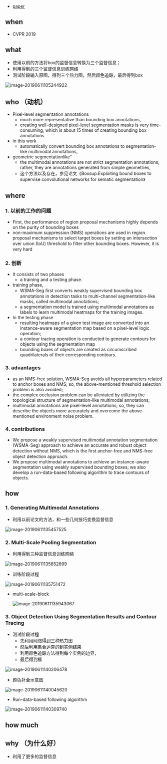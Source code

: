 * [paper](paper/14.404-19-Segmentation-is-All-You-Need.pdf)


## when

- CVPR 2019

## what

- 使用以前的方法将box的监督信息转换为三个监督信息；
- 利用得到的三个监督信息训练网络
- 测试阶段输入原图，得到三个热力图，然后颜色追踪，最后得到box

![image-20190611105244922](readme/14.404-训练阶段-测试阶段-示意图.png)

## who （动机）

- Pixel-level segmentation annotations
  - much more representative than bounding box annotations,
  - creating well-designed pixel-level segmentation masks is very time-consuming, which is about 15 times of creating bounding box annotations
- in this work
  - automatically convert bounding box annotations to segmentation-like multimodal annotations,
- geometric segmentationlike”
  - the multimodal annotations are not strict segmentation annotations; rather, they are annotations generated from simple geometries,
  - 这个方法以及存在，参见论文《Boxsup:Exploiting bound boxes to supervise convolutional networks for sematic segmentation》

## where

### 1. 以前的工作的问题

- First, the performance of region proposal mechanisms highly depends on the purity of bounding boxes
- non-maximum suppression (NMS) operations are used in region proposal mechanisms to select target boxes by setting an intersection over union (IoU) threshold to ﬁlter other bounding boxes. However, it is very hard

### 2. 创新

* It consists of two phases
  * a training and a testing phase.
* training phase,
  * WSMA-Seg ﬁrst converts weakly supervised bounding box annotations in detection tasks to multi-channel segmentation-like masks, called multimodal annotations;
  * a segmentation model is trained using multimodal annotations as labels to learn multimodal heatmaps for the training images.
* In the testing phase
  * resulting heatmaps of a given test image are converted into an instance-aware segmentation map based on a pixel-level logic operation;
  * a contour tracing operation is conducted to generate contours for objects using the segmentation map
  * bounding boxes of objects are created as circumscribed quadrilaterals of their corresponding contours.

### 3. advantages

* as an NMS-free solution, WSMA-Seg avoids all hyperparameters related to anchor boxes and NMS; so, the above-mentioned threshold selection problem is also avoided;
* the complex occlusion problem can be alleviated by utilizing the topological structure of segmentation-like multimodal annotations; 
* multimodal annotations are pixel-level annotations; so, they can describe the objects more accurately and overcome the above-mentioned environment noise problem.

### 4. contributions

* We propose a weakly supervised multimodal annotation segmentation (WSMA-Seg) approach to achieve an accurate and robust object detection without NMS, which is the ﬁrst anchor-free and NMS-free object detection approach.
* We propose multimodal annotations to achieve an instance-aware segmentation using weakly supervised bounding boxes; we also develop a run-data-based following algorithm to trace contours of objects.

## how

### 1. Generating Multimodal Annotations

* 利用以前论文的方法，和一些几何技巧变换监督信息

![image-20190611135457525](readme/14.404-将box的监督变为三种监督.png)

### 2. Multi-Scale Pooling Segmentation

* 利用得到三种监督信息训练网络

![image-20190611135652699](readme/14.404-WSMA-Seg-网络框架.png)





* 训练阶段过程

![image-20190611135751472](readme/14.404-训练阶段.png)

* multi-scale-block

  ![image-20190611135943067](readme/14.404-Multi-Scale-block.png)

### 3. Object Detection Using Segmentation Results and Contour Tracing

* 测试阶段过程
  * 先利用网络得到三种热力图
  * 然后利用集合运算的到实例结果
  * 利用颜色追踪方法得到每个实例的边界，
  * 最后得到框

![image-20190611140206478](readme/14.404-测试阶段过程.png)

* 颜色补全示意图

![image-20190611140045620](readme/14.404-颜色补全示意图.png)

* Run-data-based following algorithm

![image-20190611140309740](readme/14.404-Run-data-based-following-algorithm.png)

## how much



## why （为什么好）

* 利用了更多的监督信息